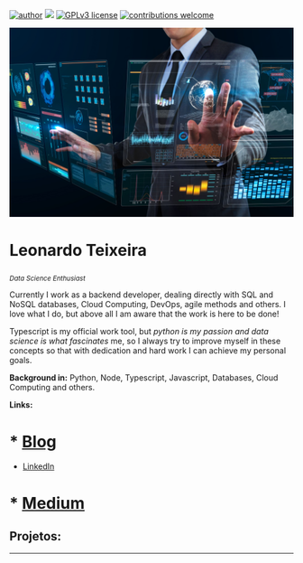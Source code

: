 [![author](https://img.shields.io/badge/author-carlosfab-red.svg)](https://www.linkedin.com/in/leonardo-teixeira-c%C3%A2ndido-286065191/) [![](https://img.shields.io/badge/python-3.7+-blue.svg)](https://www.python.org/downloads/release/python-365/) [![GPLv3 license](https://img.shields.io/badge/License-GPLv3-blue.svg)](http://perso.crans.org/besson/LICENSE.html) [![contributions welcome](https://img.shields.io/badge/contributions-welcome-brightgreen.svg?style=flat)](https://github.com/carlosfab/data_science/issues)

<p align="center">
  <img src="banner.jpg" >
</p>

# Leonardo Teixeira
<sub>*Data Science Enthusiast*</sub>

Currently I work as a backend developer, dealing directly with SQL and NoSQL databases, Cloud Computing, DevOps, agile methods and others. I love what I do, but above all I am aware that the work is here to be done! 

Typescript is my official work tool, but *python is my passion and data science is what fascinates* me, so I always try to improve myself in these concepts so that with dedication and hard work I can achieve my personal goals.

**Background in:** Python, Node, Typescript, Javascript, Databases, Cloud Computing and others.

**Links:**
# * [Blog](http://sigmoidal.ai)
* [LinkedIn](https://www.linkedin.com/in/leonardo-teixeira-c%C3%A2ndido-286065191/)
# * [Medium](https://www.medium.com)


## Projetos:

---




